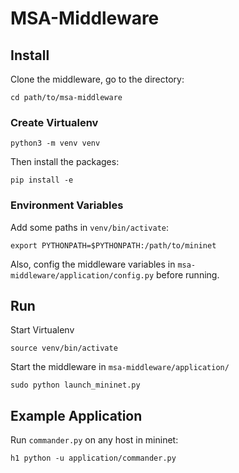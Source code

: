 # MSA-Middleware

## Install
Clone the middleware, go to the directory:
```
cd path/to/msa-middleware
```

### Create Virtualenv
```
python3 -m venv venv
```
Then install the packages:
```
pip install -e
``` 

### Environment Variables
Add some paths in `venv/bin/activate`:
```
export PYTHONPATH=$PYTHONPATH:/path/to/mininet
```
Also, config the middleware variables in `msa-middleware/application/config.py` before running.

## Run
Start Virtualenv
```
source venv/bin/activate
```
Start the middleware in `msa-middleware/application/`
```
sudo python launch_mininet.py
```

## Example Application
Run `commander.py` on any host in mininet:
```
h1 python -u application/commander.py
```